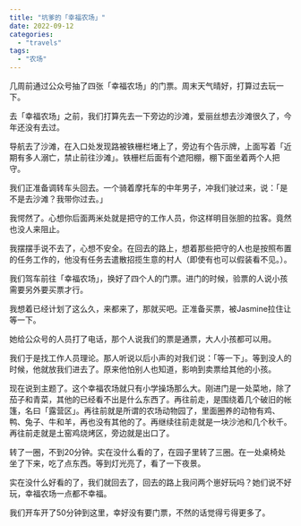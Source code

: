 ```yaml
---
title: "坑爹的「幸福农场」"
date: 2022-09-12
categories: 
  - "travels"
tags: 
  - "农场"
---
```


几周前通过公众号抽了四张「幸福农场」的门票。周末天气晴好，打算过去玩一下。

去「幸福农场」之前，我们打算先去一下旁边的沙滩，爱丽丝想去沙滩很久了，今年还没有去过。

导航去了沙滩，在入口处发现路被铁栅栏堵上了，旁边有个告示牌，上面写着「近期有多人溺亡，禁止前往沙滩」。铁栅栏后面有个遮阳棚，棚下面坐着两个人把守。

我们正准备调转车头回去。一个骑着摩托车的中年男子，冲我们驶过来，说：「是不是去沙滩？我带你过去。」

我愕然了。心想你后面两米处就是把守的工作人员，你这样明目张胆的拉客。竟然也没人来阻止。

我摆摆手说不去了，心想不安全。在回去的路上，想着那些把守的人也是按照布置的任务工作的，他没有任务去遣散招揽生意的村人（即使有也可以假装看不见。）。

我们驾车前往「幸福农场」，换好了四个人的门票。进门的时候，验票的人说小孩需要另外要买票才行。

我想着已经计划了这么久，来都来了，那就买吧。正准备买票，被Jasmine拉住让等一下。

她给公众号的人员打了电话，那个人说我们的票是通票，大人小孩都可以用。

我们于是找工作人员理论。那人听说以后小声的对我们说：「等一下」。等到没人的时候，他就放我们进去了。原来他怕别人也知道，影响到卖票给其他的小孩。

现在说到主题了。这个幸福农场就只有小学操场那么大。刚进门是一处菜地，除了茄子和青菜，其他的已经看不出是什么东西了。再往前走，是围绕着几个破旧的帐篷，名曰「露营区」。再往前就是所谓的农场动物园了，里面圈养的动物有鸡、鸭、兔子、牛和羊，再也没有其他的了。再继续往前走就是一块沙池和几个秋千。再往前走就是土窑鸡烧烤区，旁边就是出口了。

转了一圈，不到20分钟。实在没什么看的了，在园子里转了三圈。在一处桌椅处坐了下来，吃了点东西。等到灯光亮了，看了一下夜景。

实在没什么好看的了，我们就回去了，回去的路上我问两个崽好玩吗？她们说不好玩，幸福农场一点都不幸福。

我们开车开了50分钟到这里，幸好没有要门票，不然的话觉得亏得更多了。
